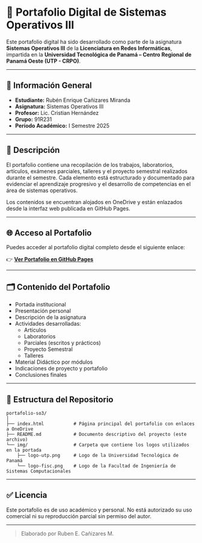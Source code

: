 # 📁 Portafolio Digital de Sistemas Operativos III

Este portafolio digital ha sido desarrollado como parte de la asignatura **Sistemas Operativos III** de la **Licenciatura en Redes Informáticas**, impartida en la **Universidad Tecnológica de Panamá – Centro Regional de Panamá Oeste (UTP - CRPO)**.

---

## 📌 Información General

- **Estudiante:** Rubén Enrique Cañizares Miranda  
- **Asignatura:** Sistemas Operativos III  
- **Profesor:** Lic. Cristian Hernández  
- **Grupo:** 91R231  
- **Período Académico:** I Semestre 2025

---

## 🧾 Descripción

El portafolio contiene una recopilación de los trabajos, laboratorios, artículos, exámenes parciales, talleres y el proyecto semestral realizados durante el semestre. Cada elemento está estructurado y documentado para evidenciar el aprendizaje progresivo y el desarrollo de competencias en el área de sistemas operativos.

Los contenidos se encuentran alojados en OneDrive y están enlazados desde la interfaz web publicada en GitHub Pages.

---

## 🌐 Acceso al Portafolio

Puedes acceder al portafolio digital completo desde el siguiente enlace:

👉 **[Ver Portafolio en GitHub Pages](https://recm0708.github.io/portafolio-so3/)**

---

## 🗂️ Contenido del Portafolio

- Portada institucional
- Presentación personal
- Descripción de la asignatura
- Actividades desarrolladas:
  - Artículos
  - Laboratorios
  - Parciales (escritos y prácticos)
  - Proyecto Semestral
  - Talleres
- Material Didáctico por módulos
- Indicaciones de proyecto y portafolio
- Conclusiones finales

---

## 📁 Estructura del Repositorio

```
portafolio-so3/
│
├── index.html           # Página principal del portafolio con enlaces a OneDrive
├── README.md            # Documento descriptivo del proyecto (este archivo)
└── img/                 # Carpeta que contiene los logos utilizados en la portada
    ├── logo-utp.png     # Logo de la Universidad Tecnológica de Panamá
    └── logo-fisc.png    # Logo de la Facultad de Ingeniería de Sistemas Computacionales
```

---

## ✅ Licencia

Este portafolio es de uso académico y personal. No está autorizado su uso comercial ni su reproducción parcial sin permiso del autor.

---

> Elaborado por Ruben E. Cañizares M.
